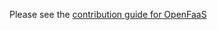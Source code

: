 Please see the [contribution guide for OpenFaaS](https://github.com/openfaas/faas/blob/master/CONTRIBUTING.md)
